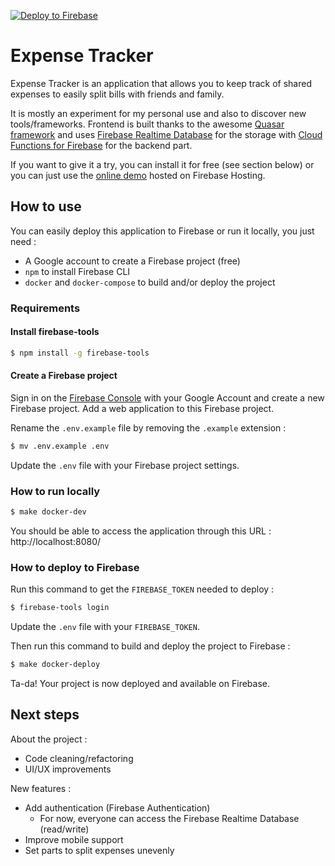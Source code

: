 [![Deploy to Firebase](https://github.com/rbretecher/expense-tracker/workflows/Deploy%20to%20Firebase/badge.svg?branch=master)](https://github.com/rbretecher/expense-tracker/actions?query=workflow%3A%22Deploy+to+Firebase%22+branch%3Amaster)

# Expense Tracker

Expense Tracker is an application that allows you to keep track of shared expenses to easily split bills with friends and family.

It is mostly an experiment for my personal use and also to discover new tools/frameworks. Frontend is built thanks to the awesome [Quasar framework](https://github.com/quasarframework/quasar) and uses [Firebase Realtime Database](https://firebase.google.com/docs/database) for the storage with [Cloud Functions for Firebase](https://firebase.google.com/docs/functions) for the backend part.

If you want to give it a try, you can install it for free (see section below) or you can just use the [online demo](https://expense-tracker-demo-42250.firebaseapp.com) hosted on Firebase Hosting.

## How to use

You can easily deploy this application to Firebase or run it locally, you just need :
- A Google account to create a Firebase project (free)
- `npm` to install Firebase CLI
- `docker` and `docker-compose` to build and/or deploy the project

### Requirements

#### Install firebase-tools

```bash
$ npm install -g firebase-tools
```

#### Create a Firebase project

Sign in on the [Firebase Console](https://console.firebase.google.com) with your Google Account and create a new Firebase project. Add a web application to this Firebase project.

Rename the `.env.example` file by removing the `.example` extension :
```bash
$ mv .env.example .env
```

Update the `.env` file with your Firebase project settings.

### How to run locally

```bash
$ make docker-dev
```

You should be able to access the application through this URL : http://localhost:8080/

### How to deploy to Firebase

Run this command to get the `FIREBASE_TOKEN` needed to deploy :
```bash
$ firebase-tools login
```

Update the `.env` file with your `FIREBASE_TOKEN`.

Then run this command to build and deploy the project to Firebase :
```bash
$ make docker-deploy
```

Ta-da! Your project is now deployed and available on Firebase.

## Next steps

About the project :
- Code cleaning/refactoring
- UI/UX improvements

New features :
- Add authentication (Firebase Authentication)
    - For now, everyone can access the Firebase Realtime Database (read/write)
- Improve mobile support
- Set parts to split expenses unevenly
